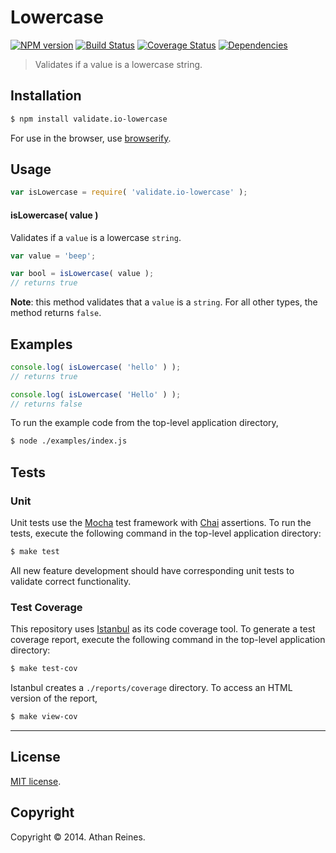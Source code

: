 Lowercase
===
[![NPM version][npm-image]][npm-url] [![Build Status][travis-image]][travis-url] [![Coverage Status][coveralls-image]][coveralls-url] [![Dependencies][dependencies-image]][dependencies-url]

> Validates if a value is a lowercase string.


## Installation

``` bash
$ npm install validate.io-lowercase
```

For use in the browser, use [browserify](https://github.com/substack/node-browserify).


## Usage

``` javascript
var isLowercase = require( 'validate.io-lowercase' );
```

#### isLowercase( value )

Validates if a `value` is a lowercase `string`.

``` javascript
var value = 'beep';

var bool = isLowercase( value );
// returns true
```

__Note__: this method validates that a `value` is a `string`. For all other types, the method returns `false`.



## Examples

``` javascript
console.log( isLowercase( 'hello' ) );
// returns true

console.log( isLowercase( 'Hello' ) );
// returns false
```

To run the example code from the top-level application directory,

``` bash
$ node ./examples/index.js
```


## Tests

### Unit

Unit tests use the [Mocha](http://mochajs.org) test framework with [Chai](http://chaijs.com) assertions. To run the tests, execute the following command in the top-level application directory:

``` bash
$ make test
```

All new feature development should have corresponding unit tests to validate correct functionality.


### Test Coverage

This repository uses [Istanbul](https://github.com/gotwarlost/istanbul) as its code coverage tool. To generate a test coverage report, execute the following command in the top-level application directory:

``` bash
$ make test-cov
```

Istanbul creates a `./reports/coverage` directory. To access an HTML version of the report,

``` bash
$ make view-cov
```


---
## License

[MIT license](http://opensource.org/licenses/MIT). 


## Copyright

Copyright &copy; 2014. Athan Reines.


[npm-image]: http://img.shields.io/npm/v/validate.io-lowercase.svg
[npm-url]: https://npmjs.org/package/validate.io-lowercase

[travis-image]: http://img.shields.io/travis/validate-io/lowercase/master.svg
[travis-url]: https://travis-ci.org/validate-io/lowercase

[coveralls-image]: https://img.shields.io/coveralls/validate-io/lowercase/master.svg
[coveralls-url]: https://coveralls.io/r/validate-io/lowercase?branch=master

[dependencies-image]: http://img.shields.io/david/validate-io/lowercase.svg
[dependencies-url]: https://david-dm.org/validate-io/lowercase

[dev-dependencies-image]: http://img.shields.io/david/dev/validate-io/lowercase.svg
[dev-dependencies-url]: https://david-dm.org/dev/validate-io/lowercase

[github-issues-image]: http://img.shields.io/github/issues/validate-io/lowercase.svg
[github-issues-url]: https://github.com/validate-io/lowercase/issues
